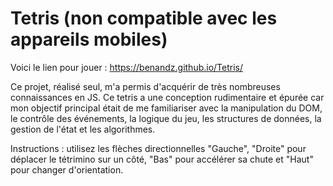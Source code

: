 # Tetris (non compatible avec les appareils mobiles)

Voici le lien pour jouer : https://benandz.github.io/Tetris/

Ce projet, réalisé seul, m'a permis d'acquérir de très nombreuses connaissances en JS. Ce tetris a une conception rudimentaire et épurée car mon objectif principal était de me familiariser avec la manipulation du DOM, le contrôle des événements, la logique du jeu, les structures de données, la gestion de l'état et les algorithmes.

Instructions : utilisez les flèches directionnelles "Gauche", "Droite" pour déplacer le tétrimino sur un côté, "Bas" pour accélérer sa chute et "Haut" pour changer d'orientation. 
